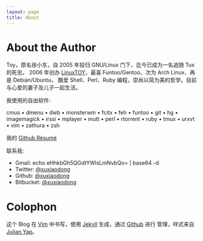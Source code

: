 ```yaml
---
layout: page
title: About
---
```


# About the Author

Toy，原名徐小东，自 2005 年投归 GNU/Linux 门下，迄今已成为一名追随 Tux 的死忠。
2006 年创办 [LinuxTOY][l]，最喜 Funtoo/Gentoo、次为 Arch Linux、再是 Debian/Ubuntu，
酷爱 Shell、Perl、Ruby 编程，崇尚以简为美的哲学。目前与心爱的妻子及儿子一起生活。

我使用的自由软件:

cmus • dmenu • dwb • monsterwm • fcitx • feh • funtoo • git • hg • imagemagick • irssi • mplayer • mutt • perl • rtorrent • ruby • tmux • urxvt • vim • zathura • zsh

我的 [Github R&eacute;sum&eacute;][r]

联系我:

+ Gmail:     echo eHhkbGh5QGdtYWlsLmNvbQo= | base64 -d
+ Twitter:   [@xuxiaodong][t]
+ Github:    [@xuxiaodong][g]
+ Bitbucket: [@xuxiaodong][b]

# Colophon

这个 Blog 在 [Vim][v] 中书写，使用 [Jekyll][j] 生成，通过 [Github][g] 进行
管理，样式来自 [Julian Yap][y]。

[l]: http://linuxtoy.org
[j]: http://jekyllrb.com
[g]: http://github.com
[v]: http://vim.org
[t]: https://twitter.com/xuxiaodong
[g]: https://github.com/xuxiaodong
[b]: https://bitbucket.org/xuxiaodong
[y]: http://julianyap.com
[r]: http://resume.github.com/?xuxiaodong
